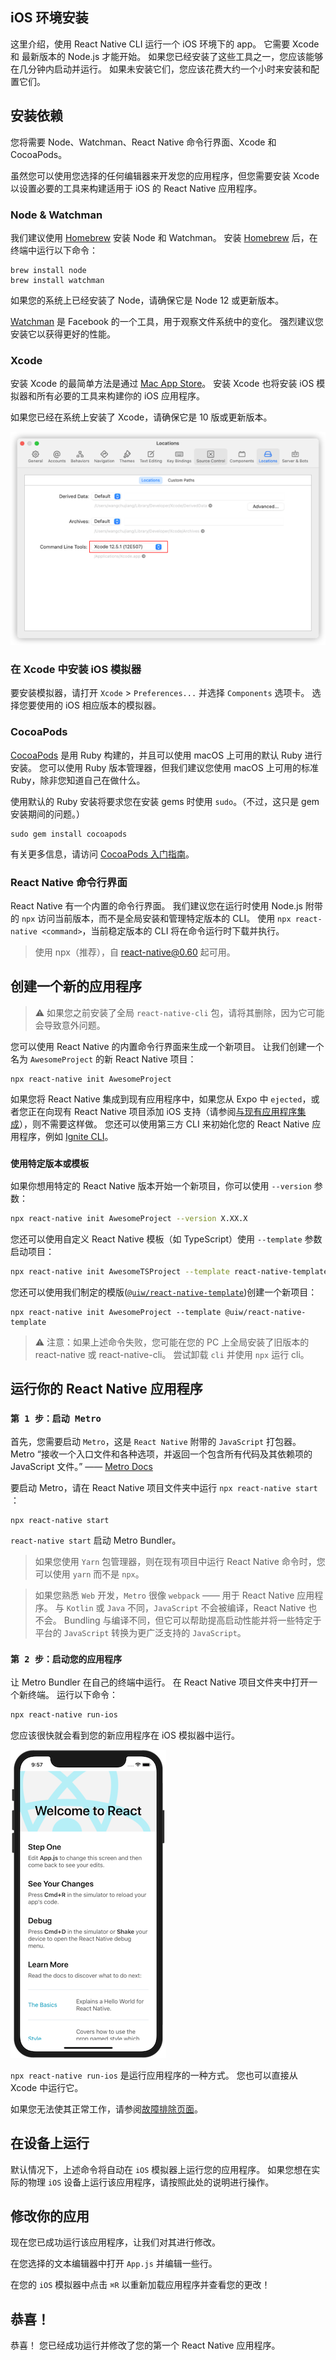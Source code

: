 iOS 环境安装
---

这里介绍，使用 React Native CLI 运行一个 iOS 环境下的 app。 它需要 Xcode 和 最新版本的 Node.js 才能开始。 如果您已经安装了这些工具之一，您应该能够在几分钟内启动并运行。 如果未安装它们，您应该花费大约一个小时来安装和配置它们。


## 安装依赖

您将需要 Node、Watchman、React Native 命令行界面、Xcode 和 CocoaPods。

虽然您可以使用您选择的任何编辑器来开发您的应用程序，但您需要安装 Xcode 以设置必要的工具来构建适用于 iOS 的 React Native 应用程序。

### Node & Watchman

我们建议使用 [Homebrew](http://brew.sh/) 安装 Node 和 Watchman。 安装 [Homebrew](http://brew.sh/) 后，在终端中运行以下命令：

```shell
brew install node
brew install watchman
```

如果您的系统上已经安装了 Node，请确保它是 Node 12 或更新版本。

[Watchman](https://facebook.github.io/watchman) 是 Facebook 的一个工具，用于观察文件系统中的变化。 强烈建议您安装它以获得更好的性能。

### Xcode

安装 Xcode 的最简单方法是通过 [Mac App Store](https://itunes.apple.com/cn/app/xcode/id497799835?mt=12)。 安装 Xcode 也将安装 iOS 模拟器和所有必要的工具来构建你的 iOS 应用程序。

如果您已经在系统上安装了 Xcode，请确保它是 10 版或更新版本。

![Xcode](./001.png)


### 在 Xcode 中安装 iOS 模拟器

要安装模拟器，请打开 `Xcode` > `Preferences...` 并选择 `Components` 选项卡。 选择您要使用的 iOS 相应版本的模拟器。

### CocoaPods

[CocoaPods](https://cocoapods.org/) 是用 Ruby 构建的，并且可以使用 macOS 上可用的默认 Ruby 进行安装。 您可以使用 Ruby 版本管理器，但我们建议您使用 macOS 上可用的标准 Ruby，除非您知道自己在做什么。

使用默认的 Ruby 安装将要求您在安装 gems 时使用 `sudo`。（不过，这只是 gem 安装期间的问题。）

```shell
sudo gem install cocoapods
```

有关更多信息，请访问 [CocoaPods 入门指南](https://guides.cocoapods.org/using/getting-started.html)。


### React Native 命令行界面

React Native 有一个内置的命令行界面。 我们建议您在运行时使用 Node.js 附带的 `npx` 访问当前版本，而不是全局安装和管理特定版本的 CLI。 使用 `npx react-native <command>`，当前稳定版本的 CLI 将在命令运行时下载并执行。

> 使用 npx（推荐），自 react-native@0.60 起可用。
<!--rehype:style=border-left: 8px solid #ffe564;background-color: #ffe56440;padding: 12px 16px;-->

## 创建一个新的应用程序

> ⚠️ 如果您之前安装了全局 `react-native-cli` 包，请将其删除，因为它可能会导致意外问题。
<!--rehype:style=border-left: 8px solid #ffe564;background-color: #ffe56440;padding: 12px 16px;-->

您可以使用 React Native 的内置命令行界面来生成一个新项目。 让我们创建一个名为 `AwesomeProject` 的新 React Native 项目：

```shell
npx react-native init AwesomeProject
```

如果您将 React Native 集成到现有应用程序中，如果您从 Expo 中 `ejected`，或者您正在向现有 React Native 项目添加 iOS 支持（请参阅[与现有应用程序集成](https://reactnative.dev/docs/integration-with-existing-apps)），则不需要这样做。 您还可以使用第三方 CLI 来初始化您的 React Native 应用程序，例如 [Ignite CLI](https://github.com/infinitered/ignite)。

### `使用特定版本或模板`

如果你想用特定的 React Native 版本开始一个新项目，你可以使用 `--version` 参数：

```bash
npx react-native init AwesomeProject --version X.XX.X
```

您还可以使用自定义 React Native 模板（如 TypeScript）使用 `--template` 参数启动项目：

```bash
npx react-native init AwesomeTSProject --template react-native-template-typescript
```

您还可以使用我们制定的模版([`@uiw/react-native-template`](https://github.com/uiwjs/react-native-template))创建一个新项目：

<!--rehype:style=background-color: rgb(118 247 149);-->
```shell
npx react-native init AwesomeProject --template @uiw/react-native-template
```

> ⚠️ 注意：如果上述命令失败，您可能在您的 PC 上全局安装了旧版本的 react-native 或 react-native-cli。 尝试卸载 `cli` 并使用 `npx` 运行 cli。
<!--rehype:style=border-left: 8px solid #ffe564;background-color: #ffe56440;padding: 12px 16px;-->

## 运行你的 React Native 应用程序

### `第 1 步：启动 Metro`

首先，您需要启动 `Metro`，这是 `React Native` 附带的 `JavaScript` 打包器。 Metro “接收一个入口文件和各种选项，并返回一个包含所有代码及其依赖项的 JavaScript 文件。” —— [Metro Docs](https://facebook.github.io/metro/docs/concepts)

要启动 Metro，请在 React Native 项目文件夹中运行 `npx react-native start` ：

```shell
npx react-native start
```

`react-native start` 启动 Metro Bundler。

> 如果您使用 `Yarn` 包管理器，则在现有项目中运行 React Native 命令时，您可以使用 `yarn` 而不是 `npx`。
<!--rehype:style=border-left: 8px solid #ffe564;background-color: #ffe56440;padding: 12px 16px;-->

> 如果您熟悉 `Web` 开发，`Metro` 很像 `webpack` —— 用于 React Native 应用程序。 与 `Kotlin` 或 `Java` 不同，`JavaScript` 不会被编译，React Native 也不会。 Bundling 与编译不同，但它可以帮助提高启动性能并将一些特定于平台的 `JavaScript` 转换为更广泛支持的 `JavaScript`。
<!--rehype:style=border-left: 8px solid #ffe564;background-color: #ffe56440;padding: 12px 16px;-->

### `第 2 步：启动您的应用程序`

让 Metro Bundler 在自己的终端中运行。 在 React Native 项目文件夹中打开一个新终端。 运行以下命令：

```bash
npx react-native run-ios
```

您应该很快就会看到您的新应用程序在 iOS 模拟器中运行。

![Getting Started iOS Success](./GettingStartediOSSuccess.png)

`npx react-native run-ios` 是运行应用程序的一种方式。 您也可以直接从 Xcode 中运行它。

如果您无法使其正常工作，请参阅[故障排除页面](https://reactnative.dev/docs/troubleshooting#content)。

## 在设备上运行

默认情况下，上述命令将自动在 `iOS` 模拟器上运行您的应用程序。 如果您想在实际的物理 `iOS` 设备上运行该应用程序，请按照此处的说明进行操作。

## 修改你的应用

现在您已成功运行该应用程序，让我们对其进行修改。

在您选择的文本编辑器中打开 `App.js` 并编辑一些行。

在您的 `iOS` 模拟器中点击 `⌘R`<!--rehype:style=color: red;background: #ffd2d2;--> 以重新加载应用程序并查看您的更改！

## 恭喜！

恭喜！ 您已经成功运行并修改了您的第一个 React Native 应用程序。
